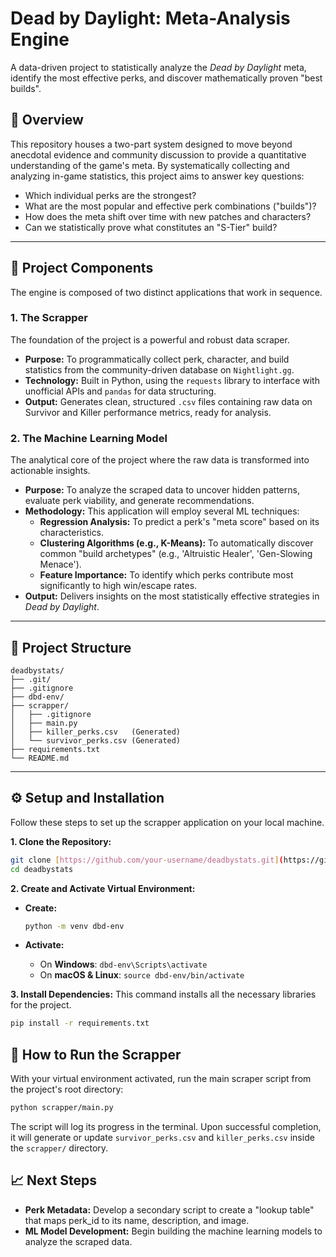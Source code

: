 # Dead by Daylight: Meta-Analysis Engine

A data-driven project to statistically analyze the *Dead by Daylight* meta, identify the most effective perks, and discover mathematically proven "best builds".

## 📖 Overview

This repository houses a two-part system designed to move beyond anecdotal evidence and community discussion to provide a quantitative understanding of the game's meta. By systematically collecting and analyzing in-game statistics, this project aims to answer key questions:
* Which individual perks are the strongest?
* What are the most popular and effective perk combinations ("builds")?
* How does the meta shift over time with new patches and characters?
* Can we statistically prove what constitutes an "S-Tier" build?

---

## 🚀 Project Components

The engine is composed of two distinct applications that work in sequence.

### 1. The Scrapper
The foundation of the project is a powerful and robust data scraper.
* **Purpose:** To programmatically collect perk, character, and build statistics from the community-driven database on `Nightlight.gg`.
* **Technology:** Built in Python, using the `requests` library to interface with unofficial APIs and `pandas` for data structuring.
* **Output:** Generates clean, structured `.csv` files containing raw data on Survivor and Killer performance metrics, ready for analysis.

### 2. The Machine Learning Model
The analytical core of the project where the raw data is transformed into actionable insights.
* **Purpose:** To analyze the scraped data to uncover hidden patterns, evaluate perk viability, and generate recommendations.
* **Methodology:** This application will employ several ML techniques:
    * **Regression Analysis:** To predict a perk's "meta score" based on its characteristics.
    * **Clustering Algorithms (e.g., K-Means):** To automatically discover common "build archetypes" (e.g., 'Altruistic Healer', 'Gen-Slowing Menace').
    * **Feature Importance:** To identify which perks contribute most significantly to high win/escape rates.
* **Output:** Delivers insights on the most statistically effective strategies in *Dead by Daylight*.

---

## 📂 Project Structure

```
deadbystats/
├── .git/
├── .gitignore
├── dbd-env/
├── scrapper/
│   ├── .gitignore
│   ├── main.py
│   ├── killer_perks.csv   (Generated)
│   └── survivor_perks.csv (Generated)
├── requirements.txt
└── README.md
```

---

## ⚙️ Setup and Installation

Follow these steps to set up the scrapper application on your local machine.

**1. Clone the Repository:**
```bash
git clone [https://github.com/your-username/deadbystats.git](https://github.com/your-username/deadbystats.git)
cd deadbystats
```
**2. Create and Activate Virtual Environment:**
* **Create:**
    ```bash
    python -m venv dbd-env
    ```

* **Activate:**
    * On **Windows**: `dbd-env\Scripts\activate`
    * On **macOS & Linux**: `source dbd-env/bin/activate`

**3. Install Dependencies:**
This command installs all the necessary libraries for the project.
```bash
pip install -r requirements.txt
```

## 🏃 How to Run the Scrapper

With your virtual environment activated, run the main scraper script from the project's root directory:
```bash
python scrapper/main.py
```
The script will log its progress in the terminal. Upon successful completion, it will generate or update `survivor_perks.csv` and `killer_perks.csv` inside the `scrapper/` directory.

## 📈 Next Steps
* **Perk Metadata:** Develop a secondary script to create a "lookup table" that maps perk_id to its name, description, and image.
* **ML Model Development:** Begin building the machine learning models to analyze the scraped data.

